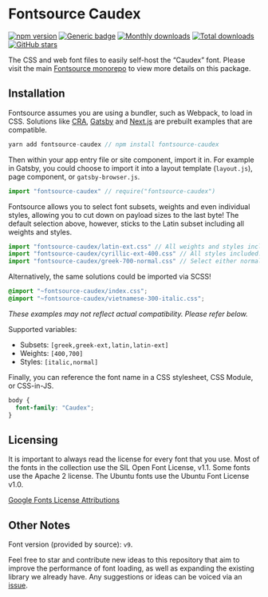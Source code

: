 # Fontsource Caudex

[![npm version](https://badge.fury.io/js/fontsource-caudex.svg)](https://www.npmjs.com/package/fontsource-caudex) [![Generic badge](https://img.shields.io/badge/fontsource-passing-brightgreen)](https://github.com/DecliningLotus/fontsource) [![Monthly downloads](https://badgen.net/npm/dm/fontsource-caudex)](https://github.com/DecliningLotus/fontsource) [![Total downloads](https://badgen.net/npm/dt/fontsource-caudex)](https://github.com/DecliningLotus/fontsource) [![GitHub stars](https://img.shields.io/github/stars/DecliningLotus/fontsource.svg?style=social&label=Star)](https://GitHub.com/DecliningLotus/fontsource/stargazers/)

The CSS and web font files to easily self-host the “Caudex” font. Please visit the main [Fontsource monorepo](https://github.com/DecliningLotus/fontsource) to view more details on this package.

## Installation

Fontsource assumes you are using a bundler, such as Webpack, to load in CSS. Solutions like [CRA](https://create-react-app.dev/), [Gatsby](https://www.gatsbyjs.org/) and [Next.js](https://nextjs.org/) are prebuilt examples that are compatible.

```javascript
yarn add fontsource-caudex // npm install fontsource-caudex
```

Then within your app entry file or site component, import it in. For example in Gatsby, you could choose to import it into a layout template (`layout.js`), page component, or `gatsby-browser.js`.

```javascript
import "fontsource-caudex" // require("fontsource-caudex")
```

Fontsource allows you to select font subsets, weights and even individual styles, allowing you to cut down on payload sizes to the last byte! The default selection above, however, sticks to the Latin subset including all weights and styles.

```javascript
import "fontsource-caudex/latin-ext.css" // All weights and styles included.
import "fontsource-caudex/cyrillic-ext-400.css" // All styles included.
import "fontsource-caudex/greek-700-normal.css" // Select either normal or italic.
```

Alternatively, the same solutions could be imported via SCSS!

```scss
@import "~fontsource-caudex/index.css";
@import "~fontsource-caudex/vietnamese-300-italic.css";
```

_These examples may not reflect actual compatibility. Please refer below._

Supported variables:

- Subsets: `[greek,greek-ext,latin,latin-ext]`
- Weights: `[400,700]`
- Styles: `[italic,normal]`

Finally, you can reference the font name in a CSS stylesheet, CSS Module, or CSS-in-JS.

```css
body {
  font-family: "Caudex";
}
```

## Licensing

It is important to always read the license for every font that you use.
Most of the fonts in the collection use the SIL Open Font License, v1.1. Some fonts use the Apache 2 license. The Ubuntu fonts use the Ubuntu Font License v1.0.

[Google Fonts License Attributions](https://fonts.google.com/attribution)

## Other Notes

Font version (provided by source): `v9`.

Feel free to star and contribute new ideas to this repository that aim to improve the performance of font loading, as well as expanding the existing library we already have. Any suggestions or ideas can be voiced via an [issue](https://github.com/DecliningLotus/fontsource/issues).
